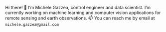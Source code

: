 Hi there! 👋
I’m Michele Gazzea, control engineer and data scientist.
I’m currently working on machine learning and computer vision applications for remote sensing and earth observations.
📫 You can reach me by email at `michele.gazzea@gmail.com`

<!---
MicheleGazzea/MicheleGazzea is a ✨ special ✨ repository because its `README.md` (this file) appears on your GitHub profile.
You can click the Preview link to take a look at your changes.
--->
